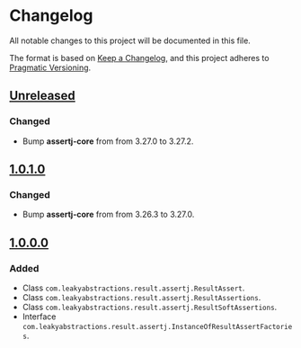 
# Changelog

All notable changes to this project will be documented in this file.

The format is based on [Keep a Changelog](https://keepachangelog.com/en/1.1.0/),
and this project adheres to [Pragmatic Versioning](https://pragver.github.io/spec/1.0.0.0.html).


## [Unreleased]

### Changed

- Bump **assertj-core** from from 3.27.0 to 3.27.2.


## [1.0.1.0]

### Changed

- Bump **assertj-core** from from 3.26.3 to 3.27.0.


## [1.0.0.0]

### Added

- Class `com.leakyabstractions.result.assertj.ResultAssert`.
- Class `com.leakyabstractions.result.assertj.ResultAssertions`.
- Class `com.leakyabstractions.result.assertj.ResultSoftAssertions`.
- Interface `com.leakyabstractions.result.assertj.InstanceOfResultAssertFactories`.


[Unreleased]: https://github.com/LeakyAbstractions/result-assertj/compare/main...develop
[1.0.0.0]: https://github.com/LeakyAbstractions/result-assertj/releases/tag/1.0.0.0
[1.0.1.0]: https://github.com/LeakyAbstractions/result-assertj/releases/tag/1.0.1.0
